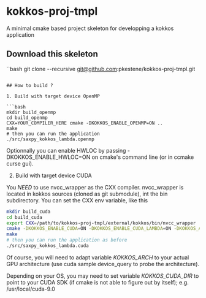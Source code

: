 # kokkos-proj-tmpl
A minimal cmake based project skeleton for developping a kokkos application

## Download this skeleton

``bash
git clone --recursive git@github.com:pkestene/kokkos-proj-tmpl.git
```

## How to build ?

1. Build with target device OpenMP

```bash
mkdir build_openmp
cd build_openmp
CXX=YOUR_COMPILER_HERE cmake -DKOKKOS_ENABLE_OPENMP=ON ..
make
# then you can run the application
./src/saxpy_kokkos_lambda.openmp
```

Optionnally you can enable HWLOC by passing -DKOKKOS_ENABLE_HWLOC=ON on cmake's command line (or in ccmake curse gui).

2. Build with target device CUDA

You *NEED* to use nvcc_wrapper as the CXX compiler. nvcc_wrapper is located in kokkos sources (cloned as git submodule), int the bin subdirectory. You can set the CXX env variable, like this

```bash
mkdir build_cuda
cd build_cuda
export CXX=/path/to/kokkos-proj-tmpl/external/kokkos/bin/nvcc_wrapper
cmake -DKOKKOS_ENABLE_CUDA=ON -DKOKKOS_ENABLE_CUDA_LAMBDA=ON -DKOKKOS_ARCH=Maxwell50 ..
make
# then you can run the application as before
./src/saxpy_kokkos_lambda.cuda
```

Of course, you will need to adapt variable *KOKKOS_ARCH* to your actual GPU architecture (use cuda sample device_query to probe the architecture).

Depending on your OS, you may need to set variable *KOKKOS_CUDA_DIR* to point to your CUDA SDK (if cmake is not able to figure out by itself); e.g. /usr/local/cuda-9.0